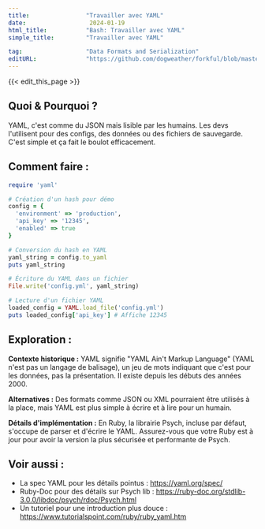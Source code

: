 ```yaml
---
title:                "Travailler avec YAML"
date:                  2024-01-19
html_title:           "Bash: Travailler avec YAML"
simple_title:         "Travailler avec YAML"

tag:                  "Data Formats and Serialization"
editURL:              "https://github.com/dogweather/forkful/blob/master/content/fr/ruby/working-with-yaml.md"
---
```


{{< edit_this_page >}}

## Quoi & Pourquoi ?

YAML, c'est comme du JSON mais lisible par les humains. Les devs l'utilisent pour des configs, des données ou des fichiers de sauvegarde. C'est simple et ça fait le boulot efficacement.

## Comment faire :

```Ruby
require 'yaml'

# Création d'un hash pour démo
config = {
  'environment' => 'production',
  'api_key' => '12345',
  'enabled' => true
}

# Conversion du hash en YAML
yaml_string = config.to_yaml
puts yaml_string

# Écriture du YAML dans un fichier
File.write('config.yml', yaml_string)

# Lecture d'un fichier YAML
loaded_config = YAML.load_file('config.yml')
puts loaded_config['api_key'] # Affiche 12345
```

## Exploration :

**Contexte historique :**
YAML signifie "YAML Ain't Markup Language" (YAML n'est pas un langage de balisage), un jeu de mots indiquant que c'est pour les données, pas la présentation. Il existe depuis les débuts des années 2000. 

**Alternatives :**
Des formats comme JSON ou XML pourraient être utilisés à la place, mais YAML est plus simple à écrire et à lire pour un humain.

**Détails d'implémentation :**
En Ruby, la librairie Psych, incluse par défaut, s'occupe de parser et d'écrire le YAML. Assurez-vous que votre Ruby est à jour pour avoir la version la plus sécurisée et performante de Psych.

## Voir aussi :

- La spec YAML pour les détails pointus : https://yaml.org/spec/
- Ruby-Doc pour des détails sur Psych lib : https://ruby-doc.org/stdlib-3.0.0/libdoc/psych/rdoc/Psych.html
- Un tutoriel pour une introduction plus douce : https://www.tutorialspoint.com/ruby/ruby_yaml.htm
